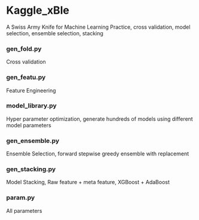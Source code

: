 # Kaggle_xBle
A Swiss Army Knife for Machine Learning Practice, cross validation, model selection, ensemble selection, stacking

### gen_fold.py
Cross validation

### gen_featu.py
Feature Engineering

### model_library.py
Hyper parameter optimization, generate hundreds of models using different model parameters

### gen_ensemble.py
Ensemble Selection, forward stepwise greedy ensemble with replacement

### gen_stacking.py
Model Stacking, Raw feature + meta feature, XGBoost + AdaBoost

### param.py
All parameters

